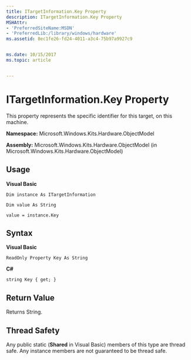 ```yaml
---
title: ITargetInformation.Key Property
description: ITargetInformation.Key Property
MSHAttr:
- 'PreferredSiteName:MSDN'
- 'PreferredLib:/library/windows/hardware'
ms.assetid: 8ec1fe26-fd24-4011-a3c4-75b97a9927c9


ms.date: 10/15/2017
ms.topic: article


---
```


# ITargetInformation.Key Property


This property represents the specific identifier for this target, on this machine.

**Namespace:** Microsoft.Windows.Kits.Hardware.ObjectModel

**Assembly:** Microsoft.Windows.Kits.Hardware.ObjectModel (in Microsoft.Windows.Kits.Hardware.ObjectModel)

## <span id="Usage"></span><span id="usage"></span><span id="USAGE"></span>Usage


**Visual Basic**

`Dim instance As ITargetInformation`

`Dim value As String`

`value = instance.Key`

## <span id="Syntax"></span><span id="syntax"></span><span id="SYNTAX"></span>Syntax


**Visual Basic**

`ReadOnly Property Key As String`

          

**C#**

`string Key { get; }`

## <span id="Return_Value"></span><span id="return_value"></span><span id="RETURN_VALUE"></span>Return Value


Returns String.

## <span id="Thread_Safety"></span><span id="thread_safety"></span><span id="THREAD_SAFETY"></span>Thread Safety


Any public static (**Shared** in Visual Basic) members of this type are thread safe. Any instance members are not guaranteed to be thread safe.

 

 






